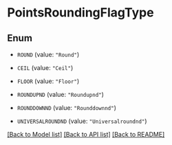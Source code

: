 # PointsRoundingFlagType

## Enum


* `ROUND` (value: `"Round"`)

* `CEIL` (value: `"Ceil"`)

* `FLOOR` (value: `"Floor"`)

* `ROUNDUPND` (value: `"Roundupnd"`)

* `ROUNDDOWNND` (value: `"Rounddownnd"`)

* `UNIVERSALROUNDND` (value: `"Universalroundnd"`)


[[Back to Model list]](../README.md#documentation-for-models) [[Back to API list]](../README.md#documentation-for-api-endpoints) [[Back to README]](../README.md)


